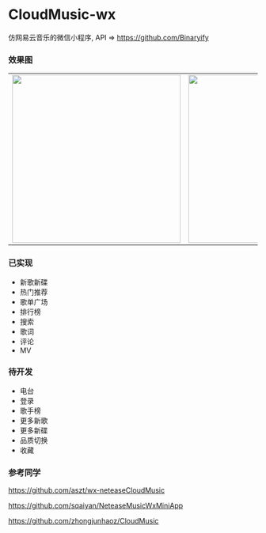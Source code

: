 # CloudMusic-wx

仿网易云音乐的微信小程序, API => https://github.com/Binaryify

### 效果图

<table>
  <tr>
    <td><image width="340" src="https://github.com/jww997/CloudMusic-wx/blob/master/images/1.png"/></td>
    <td><image width="340" src="https://github.com/jww997/CloudMusic-wx/blob/master/images/2.png"/></td>
  </tr>
</table>

### 已实现

- 新歌新碟
- 热门推荐
- 歌单广场
- 排行榜
- 搜索
- 歌词
- 评论
- MV

### 待开发

- 电台
- 登录
- 歌手榜
- 更多新歌
- 更多新碟
- 品质切换
- 收藏

### 参考同学

https://github.com/aszt/wx-neteaseCloudMusic

https://github.com/sqaiyan/NeteaseMusicWxMiniApp

https://github.com/zhongjunhaoz/CloudMusic
